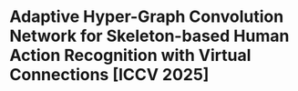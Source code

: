 # Adaptive Hyper-Graph Convolution Network for Skeleton-based Human Action Recognition with Virtual Connections [ICCV 2025]
